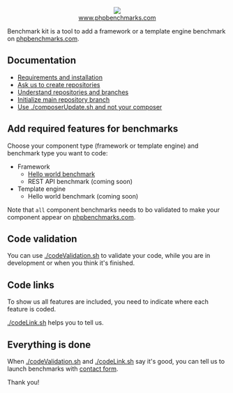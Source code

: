 <p align="center">
  <img src="http://www.phpbenchmarks.com/images/logo_github.png">
  <br>
  <a href="http://www.phpbenchmarks.com" target="_blank">www.phpbenchmarks.com</a>
</p>

Benchmark kit is a tool to add a framework or a template engine benchmark on [phpbenchmarks.com](http://www.phpbenchmarks.com).

Documentation
-

 * [Requirements and installation](documentation/installation.md)
 * [Ask us to create repositories](documentation/createRepositories.md)
 * [Understand repositories and branches](documentation/repositoriesAndBranches.md)
 * [Initialize main repository branch](documentation/initializeBranch.md)
 * [Use ./composerUpdate.sh and not your composer](documentation/composerUpdate.md)
 
Add required features for benchmarks
-

Choose your component type (framework or template engine) and benchmark type you want to code:

* Framework
  * [Hello world benchmark](documentation/framework/helloWorld.md)
  * REST API benchmark (coming soon)
* Template engine
  * Hello world benchmark (coming soon)

Note that `all` component benchmarks needs to bo validated to make your component appear on [phpbenchmarks.com](http://www.phpbenchmarks.com).

Code validation
-

You can use [./codeValidation.sh](documentation/codeValidation.md) to validate your code, while you are in development or when you think it's finished.

Code links
-

To show us all features are included, you need to indicate where each feature is coded.

[./codeLink.sh](documentation/codeLink.md) helps you to tell us.

Everything is done
-

When [./codeValidation.sh](documentation/codeValidation.md) and [./codeLink.sh](documentation/codeLink.md) say it's good,
you can tell us to launch benchmarks with [contact form](http://www.phpbenchmarks.com/en/contact).

Thank you!
